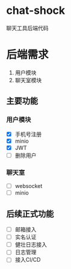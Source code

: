 # chat-shock

聊天工具后端代码

# 后端需求

1. 用户模块
2. 聊天室模块

## 主要功能

### 用户模块

- [x] 手机号注册
- [x] minio
- [x] JWT
- [ ] 删除用户

### 聊天室

- [ ] websocket
- [ ] minio

## 后续正式功能

- [ ] 邮箱接入
- [ ] 实名认证
- [ ] 健壮日志接入
- [ ] 日志管理
- [ ] 接入CI/CD